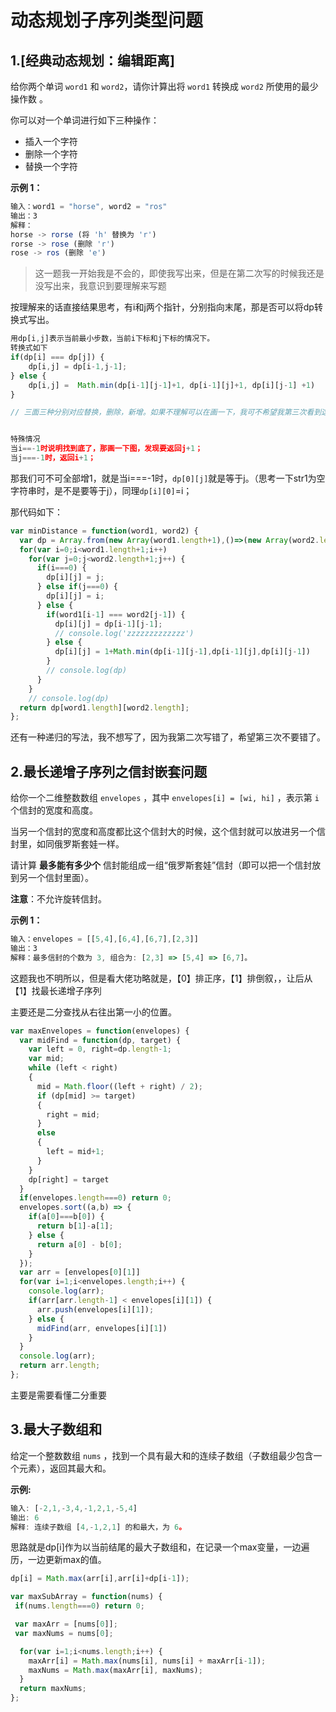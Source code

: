#  动态规划子序列类型问题



##  1.[经典动态规划：编辑距离]

给你两个单词 `word1` 和 `word2`，请你计算出将 `word1` 转换成 `word2` 所使用的最少操作数 。

你可以对一个单词进行如下三种操作：

- 插入一个字符
- 删除一个字符
- 替换一个字符

 

**示例 1：**

```js
输入：word1 = "horse", word2 = "ros"
输出：3
解释：
horse -> rorse (将 'h' 替换为 'r')
rorse -> rose (删除 'r')
rose -> ros (删除 'e')
```





>  这一题我一开始我是不会的，即使我写出来，但是在第二次写的时候我还是没写出来，我意识到要理解来写题



按理解来的话直接结果思考，有i和j两个指针，分别指向末尾，那是否可以将dp转换式写出。

```js
用dp[i,j]表示当前最小步数，当前i下标和j下标的情况下。
转换式如下
if(dp[i] === dp[j]) {
	dp[i,j] = dp[i-1,j-1];
} else {
	dp[i,j] =  Math.min(dp[i-1][j-1]+1, dp[i-1][j]+1, dp[i][j-1] +1)
}

// 三面三种分别对应替换，删除，新增。如果不理解可以在画一下，我可不希望我第三次看到这个东西还理解不了


特殊情况
当i==-1时说明找到底了，那画一下图，发现要返回j+1；
当j===-1时，返回i+1；

```



那我们可不可全部增1，就是当i===-1时，`dp[0][j]`就是等于j。（思考一下str1为空字符串时，是不是要等于j），同理`dp[i][0]`=i；





那代码如下：

```js
var minDistance = function(word1, word2) {
  var dp = Array.from(new Array(word1.length+1),()=>(new Array(word2.length+1).fill(0)));
  for(var i=0;i<word1.length+1;i++)
    for(var j=0;j<word2.length+1;j++) {
      if(i===0) {
        dp[i][j] = j;
      } else if(j===0) {
        dp[i][j] = i;
      } else {
        if(word1[i-1] === word2[j-1]) {
          dp[i][j] = dp[i-1][j-1];
          // console.log('zzzzzzzzzzzzz')
        } else {
          dp[i][j] = 1+Math.min(dp[i-1][j-1],dp[i-1][j],dp[i][j-1])
        }
        // console.log(dp)
      }
    }
    // console.log(dp)
  return dp[word1.length][word2.length];
};
```

还有一种递归的写法，我不想写了，因为我第二次写错了，希望第三次不要错了。





##   2.最长递增子序列之信封嵌套问题

给你一个二维整数数组 `envelopes` ，其中 `envelopes[i] = [wi, hi]` ，表示第 `i` 个信封的宽度和高度。

当另一个信封的宽度和高度都比这个信封大的时候，这个信封就可以放进另一个信封里，如同俄罗斯套娃一样。

请计算 **最多能有多少个** 信封能组成一组“俄罗斯套娃”信封（即可以把一个信封放到另一个信封里面）。

**注意**：不允许旋转信封。

 

**示例 1：**

```js
输入：envelopes = [[5,4],[6,4],[6,7],[2,3]]
输出：3
解释：最多信封的个数为 3, 组合为: [2,3] => [5,4] => [6,7]。
```



这题我也不明所以，但是看大佬功略就是，【0】排正序，【1】排倒叙，，让后从【1】找最长递增子序列

主要还是二分查找从右往出第一小的位置。





```js
var maxEnvelopes = function(envelopes) {
  var midFind = function(dp, target) {
    var left = 0, right=dp.length-1;
    var mid;
    while (left < right)
    {
      mid = Math.floor((left + right) / 2);
      if (dp[mid] >= target)
      {
        right = mid;
      }
      else
      {
        left = mid+1;
      }
    }
    dp[right] = target
  }
  if(envelopes.length===0) return 0;
  envelopes.sort((a,b) => {
    if(a[0]===b[0]) {
      return b[1]-a[1];
    } else {
      return a[0] - b[0];
    }
  });
  var arr = [envelopes[0][1]]
  for(var i=1;i<envelopes.length;i++) {
    console.log(arr);
    if(arr[arr.length-1] < envelopes[i][1]) {
      arr.push(envelopes[i][1]);
    } else {
      midFind(arr, envelopes[i][1])
    }
  }
  console.log(arr);
  return arr.length;
};
```

主要是需要看懂二分重要







##  3.最大子数组和



给定一个整数数组 `nums` ，找到一个具有最大和的连续子数组（子数组最少包含一个元素），返回其最大和。

**示例:**

```js
输入: [-2,1,-3,4,-1,2,1,-5,4]
输出: 6
解释: 连续子数组 [4,-1,2,1] 的和最大，为 6。
```



思路就是dp[i]作为以当前结尾的最大子数组和，在记录一个max变量，一边遍历，一边更新max的值。

```js
dp[i] = Math.max(arr[i],arr[i]+dp[i-1]);
```

```js
var maxSubArray = function(nums) {
 if(nums.length===0) return 0;

 var maxArr = [nums[0]];
 var maxNums = nums[0];

  for(var i=1;i<nums.length;i++) {
    maxArr[i] = Math.max(nums[i], nums[i] + maxArr[i-1]);
    maxNums = Math.max(maxArr[i], maxNums);
  }
  return maxNums;
};
```



